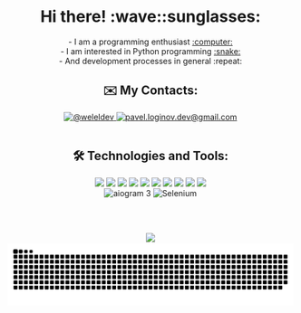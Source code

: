 <!---
imper-dom/imper-dom is a ✨ special ✨ repository because its `README.md` (this file) appears on your GitHub profile.
You can click the Preview link to take a look at your changes.
--->
       
<div align="center">
    <h1>Hi there! :wave::sunglasses:</h1>
    <div> - I am a programming enthusiast <a href="https://www.google.com">:computer:<a/>
    <div> - I am interested in Python programming <a href="https://www.python.org">:snake:<a/></div> 
    <div> - And development processes in general :repeat:</div>
<div/>

## :envelope: My Contacts:
<div>
  <a href="https://t.me/a3333333">
    <img src="https://img.shields.io/badge/@aaaaa-2CA5E0?style=flat&logo=telegram&logoColor=white" alt="@weleldev" />
  </a> 
  <a href="mailto:fdgdfgdgdgv@gmail.com">
      <img src="https://img.shields.io/badge/a3333333v@gmail.com-%2314354c.svg?style=flat&logo=gmail&logoColor=red" alt="pavel.loginov.dev@gmail.com" />
  </a>
</div>

<br>

<!---
<br/>
<br/>

## :hammer_and_wrench: Technologies and Tools:
<div>
  <div><i>Main:</i><div/>
      <div>
        <img src="https://img.shields.io/badge/Python-yellow?logo=python">
        <img src="https://img.shields.io/badge/Django-%23092e20.svg?logo=django&logoColor=white&style=flat" alt="Django"/>
        <img alt="Static Badge" src="https://img.shields.io/badge/Flask-ffffff?logo=flask&labelColor=%23000000&color=000000">
      </div>
  <div><i>Frontend:</i><div/>
      <div>
        <img src="https://img.shields.io/badge/HTML5-%23e34f26.svg?logo=html5&logoColor=white&style=flat" alt="HTML5"/> 
        <img src="https://img.shields.io/badge/CSS3-%231572b6.svg?logo=css3&logoColor=white&style=flat" alt="CSS3"/> 
        <img <img src="https://img.shields.io/badge/SASS-8A2BE2?logo=sass"/> 
        <img src="https://img.shields.io/badge/Bootstrap-%237952b3.svg?logo=bootstrap&logoColor=white&style=flat" alt="Bootstrap"/>
      </div>
  <div><i>Databases:</i><div/>
      <div>
        <img src="https://img.shields.io/badge/Postgres-%23336791.svg?logo=postgresql&logoColor=white&style=flat" alt="Postgres"/>
        <img src="https://img.shields.io/badge/SQLite-%23003B57?logo=sqlite">
      <div/>
  <div><i>Other techologies and tools:</i><div/>
      <div>
      <img src="https://img.shields.io/badge/Git-%23ffffff?logo=git&logoColor=%23F05032">
      <img src="https://img.shields.io/badge/GitHub-%23e5e5e5?logo=github&logoColor=%23181717">
      <img src="https://img.shields.io/badge/Docker-%230db7ed.svg?style=flat&logo=docker&logoColor=white" alt="Docker"/> 
      <img src="https://img.shields.io/badge/Linux-%23fcc624.svg?logo=linux&logoColor=white&style=flat" alt="Linux"/> 
      <img alt="Static Badge" src="https://img.shields.io/badge/PyCharm-%230C9D58?logo=pycharm&logoColor=black">
      <img src="https://img.shields.io/badge/VS%20Code-0078d7.svg?style=flat&logo=visual-studio-code&logoColor=white" alt="Visual Studio Code"/>
      <img src="https://img.shields.io/badge/aiogram 3-%2300ADD8.svg?style=flat&logo=telegram&logoColor=white" alt="aiogram 3"/> 
      <img src="https://img.shields.io/badge/Selenium-%23009639.svg?style=flat&logo=selenium&logoColor=white" alt="Selenium"/>
      <img src="https://img.shields.io/badge/ChatGPT-%23000000.svg?style=flat&logo=openai&logoColor=white" alt="ChatGPT"/> 
<div/>
--->


## :hammer_and_wrench: Technologies and Tools:
<div>
    <img src="https://cdn.jsdelivr.net/gh/devicons/devicon@latest/icons/python/python-original-wordmark.svg" height=70/>
    <img src="https://cdn.jsdelivr.net/gh/devicons/devicon@latest/icons/django/django-plain-wordmark.svg" height=70/>
    <img src="https://cdn.jsdelivr.net/gh/devicons/devicon@latest/icons/docker/docker-original-wordmark.svg" height=70/>
    <img src="https://cdn.jsdelivr.net/gh/devicons/devicon@latest/icons/postgresql/postgresql-plain-wordmark.svg" height=70/>
    <img src="https://cdn.jsdelivr.net/gh/devicons/devicon@latest/icons/html5/html5-plain-wordmark.svg" height=70/>
    <img src="https://cdn.jsdelivr.net/gh/devicons/devicon@latest/icons/css3/css3-plain-wordmark.svg" height=70/>
    <img src="https://cdn.jsdelivr.net/gh/devicons/devicon@latest/icons/sass/sass-original.svg" height=70/>
    <img src="https://cdn.jsdelivr.net/gh/devicons/devicon@latest/icons/bootstrap/bootstrap-original-wordmark.svg" height=70/>
    <img src="https://cdn.jsdelivr.net/gh/devicons/devicon@latest/icons/git/git-plain-wordmark.svg" height=70/>
    <img src="https://cdn.jsdelivr.net/gh/devicons/devicon@latest/icons/linux/linux-original.svg" height=70/>
</div>
<img src="https://img.shields.io/badge/aiogram 3-%2300ADD8.svg?style=flat&logo=telegram&logoColor=white" alt="aiogram 3"/> 
<img src="https://img.shields.io/badge/Selenium-%23009639.svg?style=flat&logo=selenium&logoColor=white" alt="Selenium"/>

<br><br>

<div align="center">
    <a href="https://www.codewars.com/users/imper-dom"><img src="https://www.codewars.com/users/imper-dom/badges/micro"/></a>
<div/>

<div align="center">
  <img alt="snake eating my contributions" src="https://raw.githubusercontent.com/salesp07/salesp07/output/github-contribution-grid-snake.svg" />
</div>


<!---
| :pencil: **Tech Blog**| <a href="https://medium.com/@pavel.loginov.dev"><img src="https://img.shields.io/badge/Medium-12100E?style=flat&logo=medium&logoColor=white" alt="Medium" /></a> <a href="https://teletype.in/@loginovpavel"><img src="https://img.shields.io/badge/Teletype-2CA5E0?style=flat&logoColor=white" alt="Teletype" /></a>|
|:-|:-|
| 🚀 **Exist on**| <a href="https://www.codewars.com/users/-welel-"><img src="https://www.codewars.com/users/-welel-/badges/micro" /></a> <a href="https://stepik.org/users/45294126"><img src="https://img.shields.io/badge/Stekip-12100E?style=flat&logoColor=white" alt="Stepik" /></a>|
| :envelope: **My Contacts**| <a href="https://t.me/weleldev"><img src="https://img.shields.io/badge/@weleldev-2CA5E0?style=flat&logo=telegram&logoColor=white" alt="@weleldev" /></a> <a href="mailto:pavel.loginov.dev@gmail.com"><img src="https://img.shields.io/badge/-pavel.loginov.dev@gmail.com-%2314354c.svg?style=flat&logo=gmail&logoColor=red" alt="pavel.loginov.dev@gmail.com" /></a> |

<b>🛠️ I am using:</b>
|Main|
|:-:|
|<img src="https://img.shields.io/badge/Python-%2314354c.svg?logo=Python&logoColor=white&style=flat" alt="Python"/> <img src="https://img.shields.io/badge/Django-%23092e20.svg?logo=django&logoColor=white&style=flat" alt="Django"/>|
|**Frontend**|
|<img src="https://img.shields.io/badge/HTML5-%23e34f26.svg?logo=html5&logoColor=white&style=flat" alt="HTML5"/> <img src="https://img.shields.io/badge/CSS3-%231572b6.svg?logo=css3&logoColor=white&style=flat" alt="CSS3"/> <img src="https://img.shields.io/badge/Bootstrap-%237952b3.svg?logo=bootstrap&logoColor=white&style=flat" alt="Bootstrap"/>|
|**Databases**|
|<img src="https://img.shields.io/badge/Postgres-%23336791.svg?logo=postgresql&logoColor=white&style=flat" alt="Postgres"/>|
|**Other techologies and tools**|
|<img src="https://img.shields.io/badge/VS%20Code-0078d7.svg?style=flat&logo=visual-studio-code&logoColor=white" alt="Visual Studio Code"/> <img src="https://img.shields.io/badge/Markdown-%23000000.svg?style=flat&logo=markdown&logoColor=white" alt="Markdown"/> <img src="https://img.shields.io/badge/ChatGPT-%23000000.svg?style=flat&logo=openai&logoColor=white" alt="ChatGPT"/> <img src="https://img.shields.io/badge/Linux-%23fcc624.svg?logo=linux&logoColor=white&style=flat" alt="Linux"/> <img src="https://img.shields.io/badge/git-%23d22128.svg?logo=git&logoColor=white&style=flat" alt="Git"/> <img src="https://img.shields.io/badge/Docker-%230db7ed.svg?style=flat&logo=docker&logoColor=white" alt="Docker"/> <img src="https://img.shields.io/badge/aiogram 3-%2300ADD8.svg?style=flat&logo=telegram&logoColor=white" alt="aiogram 3"/> <img src="https://img.shields.io/badge/Selenium-%23009639.svg?style=flat&logo=selenium&logoColor=white" alt="Selenium"/>|
--->
